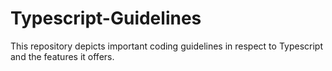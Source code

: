 # Typescript-Guidelines
This repository depicts important coding guidelines in respect to Typescript and the features it offers. 

